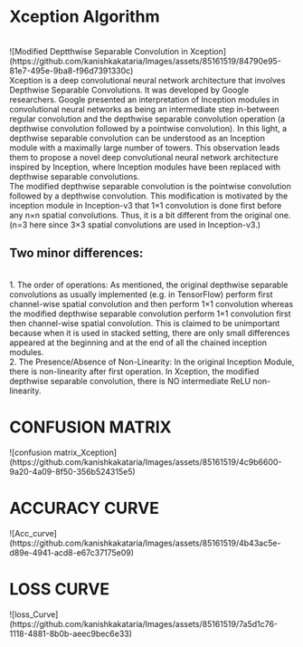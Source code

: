 <h1>Xception Algorithm</h1>
<br>
![Modified Deptthwise Separable Convolution in Xception](https://github.com/kanishkakataria/Images/assets/85161519/84790e95-81e7-495e-9ba8-f96d7391330c)
<br>
Xception is a deep convolutional neural network architecture that involves Depthwise Separable Convolutions. It was developed by Google researchers. Google presented an interpretation of Inception modules in convolutional neural networks as being an intermediate step in-between regular convolution and the depthwise separable convolution operation (a depthwise convolution followed by a pointwise convolution). In this light, a depthwise separable convolution can be understood as an Inception module with a maximally large number of towers. This observation leads them to propose a novel deep convolutional neural network architecture inspired by Inception, where Inception modules have been replaced with depthwise separable convolutions.<br>
The modified depthwise separable convolution is the pointwise convolution followed by a depthwise convolution. This modification is motivated by the inception module in Inception-v3 that 1×1 convolution is done first before any n×n spatial convolutions. Thus, it is a bit different from the original one. (n=3 here since 3×3 spatial convolutions are used in Inception-v3.)
<br>
<h2>Two minor differences:</h2>
<br>
1. The order of operations: As mentioned, the original depthwise separable convolutions as usually implemented (e.g. in TensorFlow) perform first channel-wise spatial convolution and then perform 1×1 convolution whereas the modified depthwise separable convolution perform 1×1 convolution first then channel-wise spatial convolution. This is claimed to be unimportant because when it is used in stacked setting, there are only small differences appeared at the beginning and at the end of all the chained inception modules.
<br>
2. The Presence/Absence of Non-Linearity: In the original Inception Module, there is non-linearity after first operation. In Xception, the modified depthwise separable convolution, there is NO intermediate ReLU non-linearity.


<h1>CONFUSION MATRIX</h1>
![confusion matrix_Xception](https://github.com/kanishkakataria/Images/assets/85161519/4c9b6600-9a20-4a09-8f50-356b524315e5)<br>
<h1>ACCURACY CURVE</h1>
![Acc_curve](https://github.com/kanishkakataria/Images/assets/85161519/4b43ac5e-d89e-4941-acd8-e67c37175e09)<br>
<h1>LOSS CURVE</h2>
![loss_Curve](https://github.com/kanishkakataria/Images/assets/85161519/7a5d1c76-1118-4881-8b0b-aeec9bec6e33)
